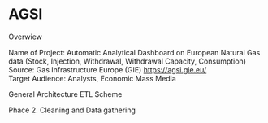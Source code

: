# AGSI

Overwiew

Name of Project: Automatic Analytical Dashboard on European Natural Gas data (Stock, Injection, Withdrawal, Withdrawal Capacity, Consumption)
Source: Gas Infrastructure Europe (GIE) https://agsi.gie.eu/  
Target Audience: Analysts, Economic Mass Media

General Architecture 
ETL Scheme



Phace 2. Cleaning and Data gathering
